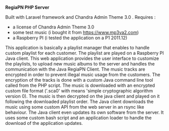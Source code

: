 **RegiaPN PHP Server**

Built with Laravel framework and Chandra Admin Theme 3.0 .
Requires : 
- a license of Chandra Admin Theme 3.0
- some test music (i bought it from https://www.mp3va2.com)
- a Raspberry PI (i tested the application on a P1 2011.12)

This application
is basically a playlist manager that enables to handle custom playlist for
each customer. The playlist are played on a Raspberry PI Java client.
This web application provides the user interface to customize the playlists, 
to upload new music albums to the server and handles the communication 
with the Java RegiaPN Client. The music tracks are encrypted in order to prevent
illegal music usage from the customers. The encryption of the tracks is done with
a custom Java command line tool called from the PHP script. The
music is downloaded with an encrypted custom file format ('.sca0' with means 
'simple cryptographic algorithm version 0). The music is then decrypted on
the java client and played on it following the downloaded playlist order.
 The Java client downloads the music using some
custom API from the web server in an rsync like behaviour. 
The Java client even updates its own
software from the server. It uses some custom bash script and an application
loader to handle the download of the application updates.
